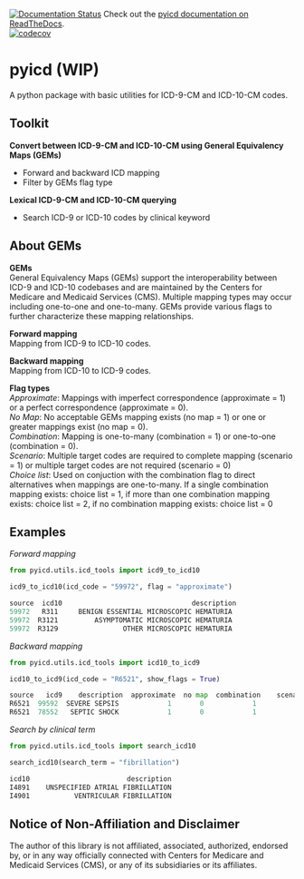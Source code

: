 [![Documentation Status](https://readthedocs.org/projects/docs/badge/?version=latest)](https://pyicd.readthedocs.io/en/latest/) Check out the [pyicd documentation on ReadTheDocs](https://pyicd.readthedocs.io/en/latest/).<br>
[![codecov](https://codecov.io/gh/pkmklong/pyicd/branch/master/graph/badge.svg)](https://codecov.io/gh/pkmklong/pyicd)

# pyicd (WIP)
A python package with basic utilities for ICD-9-CM and ICD-10-CM codes.


## Toolkit
<b>Convert between ICD-9-CM and ICD-10-CM using General Equivalency Maps (GEMs)</b>
- Forward and backward ICD mapping
- Filter by GEMs flag type

<b>Lexical ICD-9-CM and ICD-10-CM querying</b>
- Search ICD-9 or ICD-10 codes by clinical keyword 

## About GEMs

<b>GEMs</b><br>
General Equivalency Maps (GEMs) support the interoperability between ICD-9 and ICD-10 codebases and are maintained by the Centers for Medicare and Medicaid Services (CMS). Multiple mapping types may occur including one-to-one and one-to-many. GEMs provide various flags to further characterize these mapping relationships.<br>

<b>Forward mapping</b><br> Mapping from ICD-9 to ICD-10 codes.<br>

<b>Backward mapping</b><br> Mapping from ICD-10 to ICD-9 codes.<br>

<b>Flag types</b><br>
<i>Approximate</i>: Mappings with imperfect correspondence (approximate = 1) or a perfect correspondence (approximate = 0).<br>
<i>No Map</i>: No acceptable GEMs mapping exists (no map = 1) or one or greater mappings exist (no map = 0).<br>
<i>Combination</i>: Mapping is one-to-many (combination = 1) or one-to-one (combination = 0). <br>
<i>Scenario</i>: Multiple target codes are required to complete mapping (scenario = 1) or multiple target codes are not required (scenario = 0)<br>
<i>Choice list</i>: Used on conjuction with the combination flag to direct alternatives when mappings are one-to-many. If a single combination mapping exists: choice list = 1, if more than one combination mapping exists: choice list = 2, if no combination mapping exists: choice list = 0 <br>

## Examples

<i>Forward mapping</i>

```python
from pyicd.utils.icd_tools import icd9_to_icd10

icd9_to_icd10(icd_code = "59972", flag = "approximate")

source  icd10                                description
59972   R311     BENIGN ESSENTIAL MICROSCOPIC HEMATURIA
59972  R3121         ASYMPTOMATIC MICROSCOPIC HEMATURIA
59972  R3129                OTHER MICROSCOPIC HEMATURIA
``` 

<i>Backward mapping</i>

```python
from pyicd.utils.icd_tools import icd10_to_icd9

icd10_to_icd9(icd_code = "R6521", show_flags = True)

source   icd9    description  approximate  no map  combination    scenario  choice list  
R6521  99592  SEVERE SEPSIS            1       0            1           1            2  
R6521  78552   SEPTIC SHOCK            1       0            1           1            1          
```

<i>Search by clinical term</i>
  
 ```python
from pyicd.utils.icd_tools import search_icd10

search_icd10(search_term = "fibrillation")

icd10                        description
I4891    UNSPECIFIED ATRIAL FIBRILLATION
I4901           VENTRICULAR FIBRILLATION

```





## Notice of Non-Affiliation and Disclaimer 
The author of this library is not affiliated, associated, authorized, endorsed by, or in any way officially connected with Centers for Medicare and Medicaid Services (CMS), or any of its subsidiaries or its affiliates.


